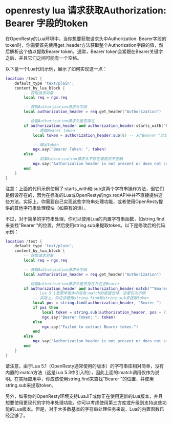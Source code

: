 # openresty lua 请求获取Authorization: Bearer 字段的token 

在OpenResty的Lua环境中，当你想要获取请求头中Authorization: Bearer字段的token时，你需要首先使用get_header方法获取整个Authorization字段的值，然后解析这个值以提取Bearer token。通常，Bearer token会紧跟在Bearer关键字之后，并且它们之间可能有一个空格。

以下是一个Lua代码示例，展示了如何实现这一点：

```lua
location /test {
    default_type 'text/plain';
    content_by_lua_block {
        -- 获取请求对象
        local req = ngx.req

        -- 获取Authorization请求头字段
        local authorization_header = req.get_header("Authorization")

        -- 检查Authorization请求头是否存在
        if authorization_header and authorization_header:starts_with("Bearer ") then
            -- 提取Bearer token
            local token = authorization_header:sub(8) -- 从"Bearer "之后开始提取

            -- 输出token
            ngx.say("Bearer Token: ", token)
        else
            -- 如果Authorization请求头不存在或格式不正确
            ngx.say("Authorization header is not present or does not contain a Bearer token.")
        end
    }
}
```

注意：上面的代码示例使用了:starts_with和:sub这两个字符串操作方法，但它们是假设存在的，因为在标准的Lua或OpenResty的ngx.reqAPI中并不直接提供这些方法。实际上，你需要自己实现这些字符串处理功能，或者使用OpenResty提供的其他字符串处理模块（如果有的话）。

不过，对于简单的字符串处理，你可以使用Lua的内置字符串函数，如string.find来查找"Bearer "的位置，然后使用string.sub来提取token。以下是修改后的代码示例：

```lua
location /test {
    default_type 'text/plain';
    content_by_lua_block {
        -- 获取请求对象
        local req = ngx.req

        -- 获取Authorization请求头字段
        local authorization_header = req.get_header("Authorization")

        -- 检查Authorization请求头是否存在并包含Bearer
        if authorization_header and authorization_header:match("^Bearer ") then
            -- Lua 5.1及更早版本中没有:match的直接支持，这里仅为示例
            -- 实际上，你应该使用string.find和string.sub来提取token
            local pos = string.find(authorization_header, "Bearer ")
            if pos then
                local token = string.sub(authorization_header, pos + 7) -- "Bearer "长度为7
                ngx.say("Bearer Token: ", token)
            else
                ngx.say("Failed to extract Bearer token.")
            end
        else
            ngx.say("Authorization header is not present or does not start with 'Bearer '.")
        end
    }
}
```
请注意，由于Lua 5.1（OpenResty通常使用的版本）的字符串库相对简单，没有内置的:match方法（这是Lua 5.3中引入的），因此上面的:match调用仅作为说明。在实际应用中，你应该使用string.find来查找"Bearer "的位置，并使用string.sub来提取token。

另外，如果你的OpenResty环境支持LuaJIT或你正在使用更新的Lua版本，并且想要使用更现代的字符串处理功能，你可以考虑使用第三方库或升级到支持这些功能的Lua版本。但是，对于大多数基本的字符串处理任务来说，Lua的内置函数已经足够了。

